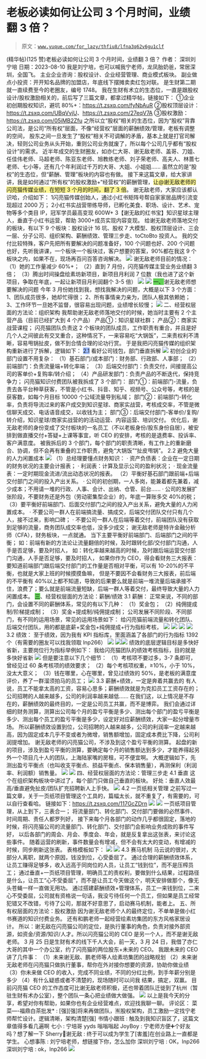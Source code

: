 # 老板必读如何让公司 3 个月时间，业绩翻 3 倍？

> 原文：[`www.yuque.com/for_lazy/thfiu8/lfna3q62v6gu1clf`](https://www.yuque.com/for_lazy/thfiu8/lfna3q62v6gu1clf)

<ne-h2 id="e6e742dd" data-lake-id="e6e742dd"><ne-heading-ext><ne-heading-anchor></ne-heading-anchor><ne-heading-fold></ne-heading-fold></ne-heading-ext><ne-heading-content><ne-text id="u25f0d8b0">(精华帖)(125 赞)老板必读如何让公司 3 个月时间，业绩翻 3 倍？</ne-text></ne-heading-content></ne-h2> <ne-p id="ua931dd61" data-lake-id="ua931dd61"><ne-text id="u46da39f5">作者： 深圳刘宁培</ne-text></ne-p> <ne-p id="u55d61719" data-lake-id="u55d61719"><ne-text id="u0f9fb083">日期：2023-08-10</ne-text></ne-p> <ne-p id="u9732debf" data-lake-id="u9732debf"><ne-text id="u834b640b">我是刘宁培，也可以喊我宁老师，龙凤胎奶爸，常居深圳，全国飞。</ne-text></ne-p> <ne-p id="ude3865e6" data-lake-id="ude3865e6"><ne-text id="u668cec57">主业企业咨询：股权设计、企业经营管理、商业模式板块。</ne-text></ne-p> <ne-p id="u0152f149" data-lake-id="u0152f149"><ne-text id="uef211de1">副业做点小投资：开开知名品牌的加盟店，年底线下摆摊卖卖红包对联。</ne-text></ne-p> <ne-p id="u3b86eb6f" data-lake-id="u3b86eb6f"><ne-text id="udd232ec5">是生财第二期就一直续费至今的老圈友，编号 1748。</ne-text></ne-p> <ne-p id="u56b972ff" data-lake-id="u56b972ff"><ne-text id="u37c48493">我在生财有术立的生态位，一直是跟股权设计/股权激励相关的，前后写了三篇文章，都拿过精华帖，链接如下：</ne-text></ne-p> <ne-p id="u622e5a04" data-lake-id="u622e5a04"><ne-text id="u39b1b1b9">①企业初创期股权知识，避坑 80%+：</ne-text>[<ne-text id="ucb7913fe">https://t.zsxq.com/fyNbAuR</ne-text>](https://t.zsxq.com/fyNbAuR)</ne-p> <ne-p id="u6393ffa4" data-lake-id="u6393ffa4"><ne-text id="ua06f5c97">②股权顶层设计：</ne-text>[<ne-text id="uec76c39b">https://t.zsxq.com/UBqVvjU</ne-text>](https://t.zsxq.com/UBqVvjU)<ne-text id="u896e9cbe">、</ne-text>[<ne-text id="u66a536aa">https://t.zsxq.com/27eqV7A</ne-text>](https://t.zsxq.com/27eqV7A)</ne-p> <ne-p id="u05911b40" data-lake-id="u05911b40"><ne-text id="ued06cc75">③股权激励：</ne-text>[<ne-text id="u04a7c334">https://t.zsxq.com/05iMB2Zfu</ne-text>](https://t.zsxq.com/05iMB2Zfu)</ne-p> <ne-p id="ufb4e5c4f" data-lake-id="ufb4e5c4f"><ne-text id="u495d9a41">之所以立“股权”相关的生态位，因为“股权”背靠公司法，是公司“所有权”层面，不像“经营权”层面的薪酬绩效/管理，老板有调整的空间，</ne-text></ne-p> <ne-p id="u7a92546d" data-lake-id="u7a92546d"><ne-text id="u6ba49102">股东之间一旦发生了“股权”相关不可调解的矛盾，基本上就是打官司解决，</ne-text><ne-text id="ud0b7f8bf" ne-bold="true">轻则公司业务从头开始，重则公司业务就废了</ne-text><ne-text id="u8b2e30ba">，所以每个公司几乎都有“股权设计”的需求。</ne-text></ne-p> <ne-p id="u38d91864" data-lake-id="u38d91864"><ne-text id="u65b16187">近半年成交的生财圈友，如亦仁大哥、谢无敌老师、盖哥、刀姐、任佳伟老师、马超老师、陈亚东老师、旭教练老师、刘子荣老师、高夫人、林蔷七老师、七小等，还有几个年利润过千万的大哥、大姐、小姐姐......</ne-text></ne-p> <ne-p id="u75edb557" data-lake-id="u75edb557"><ne-text id="u9e240af4">虽然立的是“股权”的生态位，但“薪酬、管理”板块的内容也有做。</ne-text></ne-p> <ne-p id="u97d43dfb" data-lake-id="u97d43dfb"><ne-text id="ua182b318">接下来这篇文章，给大家讲讲，我是如何通过“所有权”的股权激励+“经营权”的薪酬管理，</ne-text><ne-text id="ud66e384e" style="background-color: rgba(255, 246, 122, 0.8);">让@谢无敌老师的闪亮猫传媒业绩，在短短 3 个月的时间，翻了 3 倍</ne-text><ne-text id="u441a4203" ne-bold="true">。</ne-text></ne-p> <ne-p id="u56cd402a" data-lake-id="u56cd402a"><ne-text id="u89193e35">谢无敌老师，大家应该都认识哈，介绍如下：</ne-text></ne-p> <ne-oli index-type="0"><ne-oli-i>1</ne-oli-i><ne-oli-c class="ne-oli-content" id="u8124b2b6" data-lake-id="u8124b2b6"><ne-text id="u3b80d2cf">闪亮猫传媒创始人，通过小红书矩阵号帮自家家居品牌引流变现超过 2000 万；</ne-text></ne-oli-c></ne-oli> <ne-oli index-type="0"><ne-oli-i>2</ne-oli-i><ne-oli-c class="ne-oli-content" id="uf7acb0bd" data-lake-id="uf7acb0bd"><ne-text id="u44051a58">小红书实战营带练导师，已孵化美食、职场、设计、艺术、宠物等多个类目 IP，冠军学员最高变现 600W+</ne-text></ne-oli-c></ne-oli> <ne-oli index-type="0"><ne-oli-i>3</ne-oli-i><ne-oli-c class="ne-oli-content" id="u69894fc6" data-lake-id="u69894fc6"><ne-text id="u1ce52d1e">【谢无敌的红书宝】知识星球主理人，垂直于小红书运营，帮助 3000+成员实现内容变现。</ne-text></ne-oli-c></ne-oli> <ne-p id="u834d9c4b" data-lake-id="u834d9c4b"><ne-text id="u24595cc9">给谢无敌老师落地交付的板块，有以下 9 个板块：股权设计 16 坑、股权 7 大模型、股权顶层设计、三会一层、分子公司、组织架构、薪酬绩效、管理三步走、toCtoBto 投资人。</ne-text></ne-p> <ne-p id="u4e36784e" data-lake-id="u4e36784e"><ne-text id="u639b21df">我的交付比较特殊，客户先把所有要解决的问题准备好，100 个问题也好、200 个问题也好，先听我讲课，一个板块一个板块过，客户想要的答案，90%都在我这 9 个板块之内，如果不在，现场再百问百答咨询解决。</ne-text></ne-p> <ne-p id="ub320fd70" data-lake-id="ub320fd70"><ne-card data-card-name="image" data-card-type="inline" id="NkVzw" data-event-boundary="card">![](img/725cfdadf2e50afa9f1ce77ad43b71bf.png)  <ne-p id="u41bcf411" data-lake-id="u41bcf411"><ne-text id="ufd440397" ne-bold="true">谢无敌老师目前的情况：</ne-text></ne-p> <ne-p id="u7a4110fc" data-lake-id="u7a4110fc"><ne-text id="uaa3cde1c">（1）她的工作量减少 60%+；</ne-text></ne-p> <ne-p id="ua593f278" data-lake-id="ua593f278"><ne-text id="u59cd12bb">（2）直到 7 月份，闪亮猫传媒主营业务业绩翻 3 倍；</ne-text></ne-p> <ne-p id="u5108061a" data-lake-id="u5108061a"><ne-text id="u9e5b7936">（3）腾出时间操盘绘素坊新项目，新项目月利润 7 位数（我也进了这个新项目，争取在年底，一起让新项目月利润翻个 3-5 倍）</ne-text></ne-p> <ne-p id="u460fe0cc" data-lake-id="u460fe0cc"><ne-card data-card-name="image" data-card-type="inline" id="sWq9c" data-event-boundary="card">![](img/121cfffb4a49e82384597d5a5051ae5b.png)  <ne-p id="ue95d8d6a" data-lake-id="ue95d8d6a"><ne-card data-card-name="image" data-card-type="inline" id="z4XLK" data-event-boundary="card">![](img/6cdf261eaf01181f70451272e79750fa.png)  <ne-h3 id="3437a3db" data-lake-id="3437a3db"><ne-heading-ext><ne-heading-anchor></ne-heading-anchor><ne-heading-fold></ne-heading-fold></ne-heading-ext><ne-heading-content><ne-text id="u0f5b6b03" style="background-color: rgb(98, 210, 86);">一、</ne-text><ne-text id="u81f0a6a5" ne-bold="true">谢无敌老师想要解决的问题</ne-text></ne-heading-content></ne-h3> <ne-p id="uf34fac78" data-lake-id="uf34fac78"><ne-text id="uc9eac3e7">今年 3 月份她找到我，想找我解决的问题，大概是以下 3 个方面：</ne-text></ne-p> <ne-p id="u73c87796" data-lake-id="u73c87796"><ne-text id="ua8a6074d">1、团队成员很多，她却忙得很；</ne-text></ne-p> <ne-p id="uc69e5886" data-lake-id="uc69e5886"><ne-text id="uc431012e">2、所有事情亲力亲为，团队人极其依赖她；</ne-text></ne-p> <ne-p id="u50438e5f" data-lake-id="u50438e5f"><ne-text id="ue736d591">3、工作环节一旦她不监督，很容易出现问题，业绩增长较慢；</ne-text></ne-p> <ne-p id="u3ea30964" data-lake-id="u3ea30964"><ne-card data-card-name="image" data-card-type="inline" id="r0l44" data-event-boundary="card">![](img/263878ae5b8d5725ffefc1681c9dc162.png)  <ne-h3 id="0ced6e37" data-lake-id="0ced6e37"><ne-heading-ext><ne-heading-anchor></ne-heading-anchor><ne-heading-fold></ne-heading-fold></ne-heading-ext><ne-heading-content><ne-text id="ua30b9e4e" ne-bold="true">二、经营权层面的方法论：组织架构</ne-text></ne-heading-content></ne-h3> <ne-p id="uf427082a" data-lake-id="uf427082a"><ne-text id="u688b3744">我帮助谢无敌老师落地交付的时候，她当时主要有 2 个主营产品（目前已经扩大到 4 个产品）</ne-text></ne-p> <ne-p id="ua0131fd2" data-lake-id="ua0131fd2"><ne-text id="uc8e7c4b4">产品①：知识星球社群；</ne-text></ne-p> <ne-p id="u0a4f4ba1" data-lake-id="u0a4f4ba1"><ne-text id="u559f82d1">产品②：商家实战营课程；</ne-text></ne-p> <ne-p id="ud379f5ee" data-lake-id="ud379f5ee"><ne-text id="u075cb96d">闪亮猫团队负责这 2 个板块的团队成员，工作职责有重合，并且是好几个人之间彼此有交叉重合，这种情况下，一来容易吃“大锅饭”，二来责权利不清晰，容易甩锅扯皮，做不到合情合理的论功行赏。</ne-text></ne-p> <ne-p id="uada60af9" data-lake-id="uada60af9"><ne-text id="u742ab0f5">于是我把闪亮猫传媒的组织架构重新进行了拆解，逻辑如下：</ne-text></ne-p> <ne-h4 id="48d46d41" data-lake-id="48d46d41"><ne-heading-ext><ne-heading-anchor></ne-heading-anchor><ne-heading-fold></ne-heading-fold></ne-heading-ext><ne-heading-content><ne-text id="u0646c387" style="background-color: rgba(78, 131, 253, 0.55);">2.1</ne-text> <ne-text id="u78bce4f3" ne-bold="true">看好公司钱包，部门垂直拆解</ne-text></ne-heading-content></ne-h4> <ne-p id="uc90d076d" data-lake-id="uc90d076d"><ne-card data-card-name="image" data-card-type="inline" id="lThk7" data-event-boundary="card">![](img/d3dce0c4d1564ec15a393f3fea1cb0cd.png)  <ne-p id="ubb2c0dc1" data-lake-id="ubb2c0dc1"><ne-text id="u49cc8666">初创企业的部门设置不用复杂：</ne-text></ne-p> <ne-p id="uc9c82838" data-lake-id="uc9c82838"><ne-text id="u7c9a8533">（1）基石部门/成本部门：财务部、行政部、人事部；</ne-text></ne-p> <ne-p id="ud1c4d822" data-lake-id="ud1c4d822"><ne-text id="ufb1c4647">（2）前端部门：负责流量端+转化率端；</ne-text></ne-p> <ne-p id="u94049926" data-lake-id="u94049926"><ne-text id="udee9223c">（3）后端交付部门：负责交付，间接提高公司的客单价+复购率/转介绍；</ne-text></ne-p> <ne-p id="uf354cf26" data-lake-id="uf354cf26"><ne-text id="u1329a871">（4）产品研发部门：负责产品的不断迭代，保持竞争力；</ne-text></ne-p> <ne-p id="u89e664de" data-lake-id="u89e664de"><ne-text id="ufa5e79d8">闪亮猫知识付费团队被我拆成了 3 个部门：</ne-text></ne-p> <ne-p id="u58ea3a1d" data-lake-id="u58ea3a1d"><ne-text id="uc77d4758" ne-bold="true">部门①：前端部门-流量，</ne-text><ne-text id="uba4b54ef">负责去各平台种草获客，不管是小红书、抖音、知乎、视频号、公众号等，考核的是获客数，如每个月目标 10000 个公域流量导到私域；</ne-text></ne-p> <ne-p id="u10bac6b9" data-lake-id="u10bac6b9"><ne-text id="u75ca4992" ne-bold="true">部门②：前端部门-转化率，</ne-text><ne-text id="ud53c8df4">负责将导流过来的客户成交到知识星球、商家实战营，考核成交率，不管是微信聊天成交、电话语音成交，以收钱为主；</ne-text></ne-p> <ne-p id="uce5a6742" data-lake-id="uce5a6742"><ne-text id="uef9f1b1a" ne-bold="true">部门③：后端交付部门-客单价/复购/转介绍，</ne-text><ne-text id="u55d0f258">知识星球/商家实战营的的活动运营、内容运营、培训交付。</ne-text></ne-p> <ne-p id="u8d3c838b" data-lake-id="u8d3c838b"><ne-text id="ude65bf28">优化后，谢无敌老师的身份变成了交付板块的一名员工（不以老板身份/股东身份自居），被安排到做直播交付+答疑+上课等事宜，听 CEO 的安排，考核的是退费率、投诉率、客户满意度。</ne-text></ne-p> <ne-p id="u28249af7" data-lake-id="u28249af7"><ne-text id="uc22a07e3">被我拆后的 3 个部门，每个部门的职责清晰，有工作上的重新磨合、协调，但不会再有重叠的工作职责，避免“大锅饭”“扯皮甩锅”。</ne-text></ne-p> <ne-h4 id="6ffc27d2" data-lake-id="6ffc27d2"><ne-heading-ext><ne-heading-anchor></ne-heading-anchor><ne-heading-fold></ne-heading-fold></ne-heading-ext><ne-heading-content><ne-text id="u1046c32c" ne-bold="true">2.2 避免大量的人力闲置成本</ne-text></ne-heading-content></ne-h4> <ne-p id="u8d01cb6b" data-lake-id="u8d01cb6b"><ne-card data-card-name="image" data-card-type="inline" id="GkN4I" data-event-boundary="card">![](img/e7ee85060e15e5694ace277d62ad05b8.png)  <ne-p id="udb3bcffb" data-lake-id="udb3bcffb"><ne-text id="u6a1dbe71" ne-bold="true">（1）总经理要懂点财务知识：</ne-text></ne-p> <ne-p id="ufe4a119d" data-lake-id="ufe4a119d"><ne-text id="u5a2e4e79">· 资产负债表：企业在一定日期的财务状况的主要会计报表；</ne-text></ne-p> <ne-p id="u13cf0afd" data-lake-id="u13cf0afd"><ne-text id="uf7f5a8f1">· 利润表：计算及显示公司的盈利状况；</ne-text></ne-p> <ne-p id="u5ed0c0b1" data-lake-id="u5ed0c0b1"><ne-text id="u841eda8e">· 现金流量表：一定时期现金流进/流出动态状况的报表。</ne-text></ne-p> <ne-p id="u0dfb2ec5" data-lake-id="u0dfb2ec5"><ne-text id="u9802c78e" ne-bold="true">（2）平衡好基石部门跟前端+后端交付部门之间的投入产出关系。</ne-text></ne-p> <ne-p id="u9787c663" data-lake-id="u9787c663"><ne-text id="ud7d087bf">· 公司的初创期，一人多岗，能兼着都先兼着，减少成本；不用请一堆的行政、人事、会计、出纳、仓管、前台......</ne-text></ne-p> <ne-p id="ud9b23254" data-lake-id="ud9b23254"><ne-text id="ue3c4bf35">· 公司的发展扩张阶段，不要财务还是外包（劳动密集型企业）的，年底一算账多交 40%的税；</ne-text></ne-p> <ne-p id="u6b030eab" data-lake-id="u6b030eab"><ne-text id="u9840e72d" ne-bold="true">（3）要平衡好前端部门、后面交付部门之间的投入产出关系，避免大量的人力闲置成本。</ne-text></ne-p> <ne-p id="uc0f99b6c" data-lake-id="uc0f99b6c"><ne-text id="ued822771">· 不要公司一群人在前端搞流量、搞成交，后端交付团队交付只有几个人，接不过来，影响口碑；</ne-text></ne-p> <ne-p id="uca129686" data-lake-id="uca129686"><ne-text id="uceb6dac6">· 不要公司一群人在后端等着交付，前端团队没有获取到足够的流量，商务团队成交率也低，没多少成交；</ne-text></ne-p> <ne-p id="u56b1db9d" data-lake-id="u56b1db9d"><ne-text id="u7846f003">谢无敌老师是特许金融分析师（CFA），财务板块，一点就通。</ne-text></ne-p> <ne-p id="u85c2e06e" data-lake-id="u85c2e06e"><ne-text id="u252aa785">当下主要平衡好前端部门、后端部门之间的平衡；</ne-text></ne-p> <ne-p id="u10547c7b" data-lake-id="u10547c7b"><ne-text id="ua08d149a">如：前端有新的方法论让流量翻倍的时候，及时跟转化部/交付部门沟通，人手是否足够，要及时招人，</ne-text></ne-p> <ne-p id="ub3c3bae8" data-lake-id="ub3c3bae8"><ne-text id="u65d3a8b7">如：转化率越来越高的时候，及时跟后端运营交付部门沟通，人手是否足够，要及时招人，</ne-text></ne-p> <ne-p id="u316c69dd" data-lake-id="u316c69dd"><ne-text id="u762b9675" ne-bold="true">如果你作为 CEO，得会看财务三大报表：</ne-text></ne-p> <ne-p id="u844d3396" data-lake-id="u844d3396"><ne-text id="u56e7aa91">要知道前端部门跟后端交付部门的工作量是否相对平衡，可以有 10-20%的不平衡，也就是大家上班的时候摸摸鱼嘛，</ne-text></ne-p> <ne-p id="ue287ae13" data-lake-id="ue287ae13"><ne-text id="uee6eb8f4">但是不要因不会看财务三大报表，前后端的不平衡有 40%以上都不知道，导致的后果要么就是前端一堆流量后端承接不住，浪费了；要么就是前端流量短缺，后端一群人等着交付，最终导致大量的人力闲置成本。</ne-text></ne-p> <ne-h3 id="5a768551" data-lake-id="5a768551"><ne-heading-ext><ne-heading-anchor></ne-heading-anchor><ne-heading-fold></ne-heading-fold></ne-heading-ext><ne-heading-content><ne-text id="u93d4aded" style="background-color: rgb(98, 210, 86);">三</ne-text><ne-text id="ud2306e6a" ne-bold="true">、经营权层面的方法论：薪酬/绩效</ne-text></ne-heading-content></ne-h3> <ne-h3 id="4fe8b9dd" data-lake-id="4fe8b9dd"><ne-heading-ext><ne-heading-anchor></ne-heading-anchor><ne-heading-fold></ne-heading-fold></ne-heading-ext><ne-heading-content></ne-heading-content></ne-h3><ne-h4 id="47f80a49" data-lake-id="47f80a49"><ne-heading-ext><ne-heading-anchor></ne-heading-anchor><ne-heading-fold></ne-heading-fold></ne-heading-ext><ne-heading-content><ne-text id="u449ec41e" ne-bold="true">3.1 薪酬：</ne-text></ne-heading-content></ne-h4> <ne-p id="ucd557981" data-lake-id="ucd557981"><ne-text id="uab7da453">正常来说，不同的部门，会设置不同的薪酬体系，常见的有以下几种：</ne-text></ne-p> <ne-p id="ua0ad3116" data-lake-id="ua0ad3116"><ne-text id="ua395b21d">（1）奖金包；</ne-text></ne-p> <ne-p id="ua64582c3" data-lake-id="ua64582c3"><ne-text id="ue552bdb5">（2）纯佣提成制/阶梯提成制；</ne-text></ne-p> <ne-p id="ud4029654" data-lake-id="ud4029654"><ne-text id="ud9c817da">（3）奖金+提成制/纯佣提成制；</ne-text></ne-p> <ne-p id="ua73cbaab" data-lake-id="ua73cbaab"><ne-text id="ubadb8cad">公司发展不同阶段、不同部门，有不同的运用场景，常见的运用场景如下：</ne-text></ne-p> <ne-p id="udf141a96" data-lake-id="udf141a96"><ne-text id="ue288c297">给闪亮猫前端流量和转化团队、后端交付团队，用的都是</ne-text><ne-text id="u8e630c39" ne-bold="true">底薪+奖金包+纯佣提成+行为指标考核，</ne-text></ne-p> <ne-p id="ub89349cd" data-lake-id="ub89349cd"><ne-card data-card-name="image" data-card-type="inline" id="h6KOq" data-event-boundary="card">![](img/d465335c96f9b0948b0dff105d6e056d.png)  <ne-p id="u2b644125" data-lake-id="u2b644125"><ne-card data-card-name="image" data-card-type="inline" id="ucAfT" data-event-boundary="card">![](img/a4ce80fac4835a058694da7b645a2378.png)  <ne-p id="uacd96a1c" data-lake-id="uacd96a1c"><ne-card data-card-name="image" data-card-type="inline" id="ClBVc" data-event-boundary="card">![](img/7edb49a9ab5c892529f2375b977ac327.png)  <ne-p id="ub602385e" data-lake-id="ub602385e"><ne-card data-card-name="image" data-card-type="inline" id="b4DNl" data-event-boundary="card">![](img/50658b8cd1465fb780bb79e57a3756e9.png)  <ne-h4 id="57fe7513" data-lake-id="57fe7513"><ne-heading-ext><ne-heading-anchor></ne-heading-anchor><ne-heading-fold></ne-heading-fold></ne-heading-ext><ne-heading-content><ne-text id="ud208c0e6" ne-bold="true">3.2 绩效：</ne-text></ne-heading-content></ne-h4> <ne-p id="u4f80e9da" data-lake-id="u4f80e9da"><ne-text id="u05d6aa74">至于绩效，因为我有 KPI 指标库，里面涵盖了各部门的行为指标 1392 个（有需要的圈友可以找我领取 lnp266）</ne-text></ne-p> <ne-p id="u74d824c6" data-lake-id="u74d824c6"><ne-card data-card-name="image" data-card-type="inline" id="EJban" data-event-boundary="card">![](img/efaff156d27049824f2b11e8138cbe69.png)  <ne-p id="u22bcce5c" data-lake-id="u22bcce5c"><ne-card data-card-name="image" data-card-type="inline" id="IK4rp" data-event-boundary="card">![](img/dbc8a2a20071ff7a69f0f4c73db6ec5a.png)<ne-card data-card-name="image" data-card-type="inline" id="lAwsA" data-event-boundary="card">![](img/2ccf829e6c9d4251aa971f446472119d.png)  <ne-p id="uc4ea9ff2" data-lake-id="uc4ea9ff2"><ne-text id="u7a3575db">绩效的底层逻辑目标是多快好省新，主要岗位行为指标举例如下：</ne-text></ne-p> <ne-p id="uea55d8eb" data-lake-id="uea55d8eb"><ne-text id="u7903ea11" ne-bold="true">我给闪亮猫团队的绩效考核指标，目的就是多快好省新</ne-text></ne-p> <ne-p id="uf788da15" data-lake-id="uf788da15"><ne-card data-card-name="image" data-card-type="inline" id="iBq0u" data-event-boundary="card">![](img/ac8c550e597e0592ae0d9b67c4638db8.png)  <ne-p id="ub2df5ed8" data-lake-id="ub2df5ed8"><ne-text id="u460260a7" ne-bold="true">但是要注意以下几个细节：</ne-text></ne-p> <ne-p id="u59c9a1ac" data-lake-id="u59c9a1ac"><ne-text id="u5c2fc8b2">（1）考核项不要过多，3-7 条即可，曾经见过 60 条考核项的绩效要求；</ne-text></ne-p> <ne-p id="u81111a40" data-lake-id="u81111a40"><ne-text id="ufd81743b">（2）每个考核项权重，≥10%，小于 10%，没太大意义；</ne-text></ne-p> <ne-p id="u5dc359a6" data-lake-id="u5dc359a6"><ne-text id="ud6f8d1d4">（3）钱在哪里，心在哪里，曾见过绩效的 50%，是老板的满意度评价，养了一群溜须拍马的员工；</ne-text></ne-p> <ne-p id="u7f45d2fd" data-lake-id="u7f45d2fd"><ne-card data-card-name="image" data-card-type="inline" id="gIguM" data-event-boundary="card">![](img/ef966d42e9a0c12d84f473041f58666b.png)  <ne-h4 id="b9d85665" data-lake-id="b9d85665"><ne-heading-ext><ne-heading-anchor></ne-heading-anchor><ne-heading-fold></ne-heading-fold></ne-heading-ext><ne-heading-content><ne-text id="ue96dd6a1" ne-bold="true">3.3 薪酬+绩效，一定是奔着共赢去的</ne-text></ne-heading-content></ne-h4> <ne-p id="ub2c805fc" data-lake-id="ub2c805fc"><ne-text id="ue22e1088">有人说，员工不能拿太高的工资，容易心思多；薪酬绩效就是为克扣员工工资存在的；公司招聘的人越来越多，公司的利润率越来越低......</ne-text></ne-p> <ne-p id="uf67c90b8" data-lake-id="uf67c90b8"><ne-text id="u525a1aef">在我们这，以上情况是不存在的，薪酬绩效的最终目的，一定是公司员工共赢，而不是博弈。</ne-text></ne-p> <ne-p id="u71d4a00b" data-lake-id="u71d4a00b"><ne-text id="u09fe76b5">我们会通过详细的财务测算，测算出公司每个月的盈亏平衡是多少、测出每个部门的盈亏平衡是多少、测出每个员工的盈亏平衡是多少，设定好对应薪酬绩效，大家一起分增量市场。</ne-text></ne-p> <ne-p id="u7043c565" data-lake-id="u7043c565"><ne-text id="u0ab21dee">所以薪酬绩效设置到位，公司招聘的人越来越多，公司的利润率一定越来越高，因为固定成本几乎不变或者为微增，销售额增加，固定成本费比下降，公司利润提增加。</ne-text></ne-p> <ne-p id="u8b3fdee6" data-lake-id="u8b3fdee6"><ne-text id="ua1f3ea10">谢无敌老师的闪亮猫公司，不涉及到这个盈亏平衡的测算。</ne-text></ne-p> <ne-p id="uf7dd5a1a" data-lake-id="uf7dd5a1a"><ne-text id="u4ef760eb">起盘的新的项目，涉及到盈亏平衡的测算，要确定每个月的销售额达到多少，才能养得起另外一个项目几十人的团队，上海陆家嘴的房租，可不便宜啊。</ne-text></ne-p> <ne-p id="u3bd91496" data-lake-id="u3bd91496"><ne-text id="uf89c68b2" ne-bold="true">大概逻辑如下，先测出盈亏平衡点（也叫收支平衡点、损益平衡点、保本销售量），再测保利（利润率、利润额）销售量。</ne-text></ne-p> <ne-p id="u9997d07c" data-lake-id="u9997d07c"><ne-card data-card-name="image" data-card-type="inline" id="rIf1M" data-event-boundary="card">![](img/24ba338e6284fe45fc2b8472eec930de.png)  <ne-p id="uf3870fcc" data-lake-id="uf3870fcc"><ne-card data-card-name="image" data-card-type="inline" id="KQwog" data-event-boundary="card">![](img/a4a3f37a314cea42fb08adeda8eed6e7.png)  <ne-h3 id="87af8f81" data-lake-id="87af8f81"><ne-heading-ext><ne-heading-anchor></ne-heading-anchor><ne-heading-fold></ne-heading-fold></ne-heading-ext><ne-heading-content><ne-text id="u48018564" ne-bold="true">四、经营权层面的方法论：管理三步走</ne-text></ne-heading-content></ne-h3> <ne-h3 id="4fe8b9dd-1" data-lake-id="4fe8b9dd-1"><ne-heading-ext><ne-heading-anchor></ne-heading-anchor><ne-heading-fold></ne-heading-fold></ne-heading-ext><ne-heading-content></ne-heading-content></ne-h3><ne-h4 id="0303e093" data-lake-id="0303e093"><ne-heading-ext><ne-heading-anchor></ne-heading-anchor><ne-heading-fold></ne-heading-fold></ne-heading-ext><ne-heading-content><ne-text id="uf4b37d15" ne-bold="true">4.1 垂直</ne-text></ne-heading-content></ne-h4> <ne-p id="u6d3518b7" data-lake-id="u6d3518b7"><ne-text id="ub07115d5">这个在组织架构板块中讲过了，每个部门只做自己垂直的板块。</ne-text></ne-p> <ne-p id="uaa804acd" data-lake-id="uaa804acd"><ne-text id="uc27f31d7">好处：垂直人效最高/垂直避免扯皮/团队扩充招聘新人上手快。</ne-text></ne-p> <ne-p id="ub67780b1" data-lake-id="ub67780b1"><ne-card data-card-name="image" data-card-type="inline" id="qB0VK" data-event-boundary="card">![](img/9b2ac24c9ef56317105c3c4cfb990f3a.png)  <ne-h4 id="d4525895" data-lake-id="d4525895"><ne-heading-ext><ne-heading-anchor></ne-heading-anchor><ne-heading-fold></ne-heading-fold></ne-heading-ext><ne-heading-content><ne-text id="uf96b9915" ne-bold="true">4.2 一页纸相关管理</ne-text></ne-heading-content></ne-h4> <ne-p id="ud538e309" data-lake-id="ud538e309"><ne-text id="u9115b761">之前写过一篇文章，关于一页纸项目管理这个工具的，篇幅太长，就不重复了，有需要的，可以自行查看哈。</ne-text></ne-p> <ne-p id="u128d8c8d" data-lake-id="u128d8c8d"><ne-text id="u223cc24e">链接如下：</ne-text>[<ne-text id="u348f3979">https://t.zsxq.com/117GcZDrn</ne-text>](https://t.zsxq.com/117GcZDrn)</ne-p> <ne-p id="ue8445549" data-lake-id="ue8445549"><ne-card data-card-name="image" data-card-type="inline" id="firLy" data-event-boundary="card">![](img/0df682db0fc910376efef16260204ebc.png)  <ne-p id="u7d476f03" data-lake-id="u7d476f03"><ne-card data-card-name="image" data-card-type="inline" id="eQr5O" data-event-boundary="card">![](img/5cb7cc25e7f248cde343f69d424b976a.png)  <ne-p id="ue70ad864" data-lake-id="ue70ad864"><ne-text id="u9a27cb92">一页纸项目管理，从上到下，三表合一；</ne-text></ne-p> <ne-p id="u38aec296" data-lake-id="u38aec296"><ne-text id="uf9a5e06c">将流量部门、转化部门、交付部门要做的必然事件、时间周期、责任人都罗列好，</ne-text></ne-p> <ne-p id="uc87ede1e" data-lake-id="uc87ede1e"><ne-text id="u0c64027c">接下来每个月各部门的动作几乎都很固定，落地的时候，将闪亮猫公司的流量部门、转化部门、交付部门会影响业务成败的事件写好，</ne-text></ne-p> <ne-p id="u353b5199" data-lake-id="u353b5199"><ne-text id="ud1a42399">以后各部门的周会、月会、季度会、年会，就是反复拿出这张表，来讨论这些事件。</ne-text></ne-p> <ne-p id="u337749f6" data-lake-id="u337749f6"><ne-text id="u825c81f6">随着运营的刷新，事件数量会有增减，但不会有太大的变动，有增减的时候，同步刷新这张表。</ne-text></ne-p> <ne-p id="u92f5d1e9" data-lake-id="u92f5d1e9"><ne-text id="ue01a06ba">表格模板如下：</ne-text></ne-p> <ne-p id="u7d6e871a" data-lake-id="u7d6e871a"><ne-card data-card-name="image" data-card-type="inline" id="jyIda" data-event-boundary="card">![](img/a2bd5c3099049645832a35de4d6fd93a.png)  <ne-p id="u054c400e" data-lake-id="u054c400e"><ne-card data-card-name="image" data-card-type="inline" id="EMHEI" data-event-boundary="card">![](img/5203d3238d09dc7732b859372a911b43.png)  <ne-h4 id="47af8340" data-lake-id="47af8340"><ne-heading-ext><ne-heading-anchor></ne-heading-anchor><ne-heading-fold></ne-heading-fold></ne-heading-ext><ne-heading-content><ne-text id="u62dd7c5a" ne-bold="true">4.3 赛马机制</ne-text></ne-heading-content></ne-h4> <ne-p id="uc74842b3" data-lake-id="uc74842b3"><ne-text id="u0c369f7f">马云说的很对，大部分人离职，就两个原因，钱没到位，心受委屈了。</ne-text></ne-p> <ne-p id="u270583f2" data-lake-id="u270583f2"><ne-text id="u87089e55">通过合理的薪酬绩效体系，让员工赚得足够多，收入远高于同岗位的人员，让员工“钱到位”，而不是压榨员工；</ne-text></ne-p> <ne-p id="u6445d5cb" data-lake-id="u6445d5cb"><ne-text id="uf1d0a0a1">通过垂直+一页纸项目管理，明确员工的责权利，要做到什么结果，过程路径是什么，让员工“心不受委屈”，而不是让员工今天做这个，明天安排做那个，像无头苍蝇一样一直做无用功。</ne-text></ne-p> <ne-p id="ufa456000" data-lake-id="ufa456000"><ne-text id="u2460d23b">通过搭建薪酬绩效+管理体系，员工一来钱到位，二来心不受委屈，公司就有资格说一句话，我没亏待任何一个员工，但如果是员工经常犯错又不改错，亏待了公司，那就不好意思了，启动赛马机制，能者上。</ne-text></ne-p> <ne-h3 id="d7d65364" data-lake-id="d7d65364"><ne-heading-ext><ne-heading-anchor></ne-heading-anchor><ne-heading-fold></ne-heading-fold></ne-heading-ext><ne-heading-content><ne-text id="u261c540b" ne-bold="true">五、所有权层面的方法论：股权激励</ne-text></ne-heading-content></ne-h3> <ne-p id="u99e2b9b6" data-lake-id="u99e2b9b6"><ne-text id="u2b97749b">因为谢无敌老师个人的最终定位，不单单是做小红书赛道的知识付费业务。</ne-text></ne-p> <ne-p id="u00c4b039" data-lake-id="u00c4b039"><ne-text id="u1215e46f">还有和鹏老师一起经营绘素坊集团的东方风格家居设计。</ne-text></ne-p> <ne-p id="u324fe290" data-lake-id="u324fe290"><ne-text id="u5fbf1256" ne-bold="true">所以：谢无敌在闪亮猫公司的定位，是执行董事的角色，负责对接外部资源，如资金/资源/知识/人才。所以闪亮猫公司的 CEO 是另一个人，而不是谢无敌老师。</ne-text></ne-p> <ne-p id="u2c6a4e1d" data-lake-id="u2c6a4e1d"><ne-text id="uf57f65fd">3 月 25 日是生财有术的线下千人大会，前一天，3 月 24 日，我借了亦仁大哥的其中一个办公室，约了闪亮猫的两位股东+未来的 CEO。</ne-text></ne-p> <ne-p id="u1f6ffc01" data-lake-id="u1f6ffc01"><ne-text id="u0c09937b">我跟未来的 CEO 讲了几件事：</ne-text></ne-p> <ne-p id="u1dfbfceb" data-lake-id="u1dfbfceb"><ne-text id="u681f0c60">（1）未来谢无敌、鹏老师等人绘素坊集团的战略规划</ne-text></ne-p> <ne-p id="u1fa98fcc" data-lake-id="u1fa98fcc"><ne-text id="uae6a1030">（2）未来谢无敌老师在闪亮猫只做执行董事，帮你在外对接你想要的资源，协助你做业绩</ne-text></ne-p> <ne-p id="u60845d99" data-lake-id="u60845d99"><ne-text id="u16f17ab3">（3）你未来做 CEO 的收入，完成不同业绩，不同的分红比例，到手年薪分别是多少</ne-text></ne-p> <ne-p id="ud63c6504" data-lake-id="ud63c6504"><ne-text id="uc36e33c0">（4）有什么疑惑或者不清楚的，现场随时可以问我</ne-text></ne-p> <ne-p id="ub827148a" data-lake-id="ub827148a"><ne-text id="u509eb9c4">结果，搞定，双赢。</ne-text></ne-p> <ne-p id="uab67e42f" data-lake-id="uab67e42f"><ne-text id="ua1863a6e">目前闪亮猫 CEO 的工作态度可比谢无敌老师积极，还也带着团队迁徙到了杭州（暂驻生财有术办公室），整个团队一条心把业绩做大做强。</ne-text></ne-p> <ne-p id="udc8eaff0" data-lake-id="udc8eaff0"><ne-card data-card-name="image" data-card-type="inline" id="LVtCx" data-event-boundary="card">![](img/000470a810f197877b5818903ea33235.png)  <ne-p id="u29b40ff8" data-lake-id="u29b40ff8"><ne-text id="u870c5327">以上是我今天的分享，希望对你有帮助，如果你也有企业经营难点，欢迎找我聊一聊。</ne-text></ne-p> <ne-hole id="u0929abfb" data-lake-id="u0929abfb"><ne-card data-card-name="hr" data-card-type="block" id="GRWS8" data-event-boundary="card"><ne-p id="u1395b5f8" data-lake-id="u1395b5f8"><ne-text id="u0f48ec12">评论区：</ne-text></ne-p> <ne-p id="uc31737ea" data-lake-id="uc31737ea"><ne-text id="u2711f901">菜菜—-福鼎白茶批发* : [强][强]将来再做团队，🈶️股权架构，员工激励一定找宁老师帮忙设计。逻辑清晰，架构清楚[强]</ne-text> <ne-text id="u4a257df5">书情小跟班 : 触及到我知识盲区了，这篇文章值得多看几遍啊</ne-text> <ne-text id="uc00d5393">七小 : 宁培哥 yyds</ne-text> <ne-text id="ucf4a29b1">嗡嗡嗡起 JoyBoy : 宁老师方便➕个好友吗？想了解一下</ne-text> <ne-text id="u4ad9583a">Sherry💎谢无敌 : 终于可以成为学生了[害羞]在创业路上一直都是学生。</ne-text> <ne-text id="ubaad876b">心想事陈 : 刘宁培老师，想链接下你，怎么加你</ne-text> <ne-text id="uc468a2d2">深圳刘宁培 : OK，lnp266</ne-text> <ne-text id="u54fc02b1">深圳刘宁培 : ok，lnp266</ne-text></ne-p> <ne-p id="u71ffa77e" data-lake-id="u71ffa77e"><ne-card data-card-name="image" data-card-type="inline" id="ByLMU" data-event-boundary="card">![](img/894d30a529e7c37bcd3392323c99941c.png)  <ne-hole id="ue667738a" data-lake-id="ue667738a"><ne-card data-card-name="hr" data-card-type="block" id="Jy8Wz" data-event-boundary="card"></ne-card></ne-hole></ne-card></ne-p></ne-card></ne-hole></ne-card></ne-p></ne-card></ne-p></ne-card></ne-p></ne-card></ne-p></ne-card></ne-p></ne-card></ne-p></ne-card></ne-p></ne-card></ne-p></ne-card></ne-p></ne-card></ne-p></ne-card></ne-card></ne-p></ne-card></ne-p></ne-card></ne-p></ne-card></ne-p></ne-card></ne-p></ne-card></ne-p></ne-card></ne-p></ne-card></ne-p></ne-card></ne-p></ne-card></ne-p></ne-card></ne-p></ne-card></ne-p>